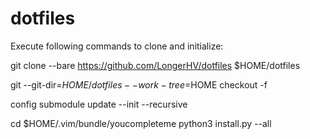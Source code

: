 # dotfiles

Execute following commands to clone and initialize:

  git clone --bare https://github.com/LongerHV/dotfiles $HOME/dotfiles

  git --git-dir=$HOME/dotfiles --work-tree=$HOME checkout -f

  config submodule update --init --recursive

  cd $HOME/.vim/bundle/youcompleteme
  python3 install.py --all
